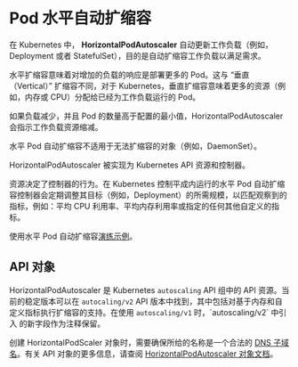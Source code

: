 # Pod 水平自动扩缩容

在 Kubernetes 中， **HorizontalPodAutoscaler** 自动更新工作负载（例如，Deployment 或者 StatefulSet），目的是自动扩缩容工作负载以满足需求。

水平扩缩容意味着对增加的负载的响应是部署更多的 Pod。这与 “垂直（Vertical）” 扩缩容不同，对于 Kubernetes，垂直扩缩容意味着更多的资源（例如，内存或 CPU）分配给已经为工作负载运行的 Pod。

如果负载减少，并且 Pod 的数量高于配置的最小值，HorizontalPodAutoscaler 会指示工作负载资源缩减。

水平 Pod 自动扩缩容不适用于无法扩缩容的对象（例如，DaemonSet）。

HorizontalPodAutoscaler 被实现为 Kubernetes API 资源和控制器。

资源决定了控制器的行为。在 Kubernetes 控制平成内运行的水平 Pod 自动扩缩容控制器会定期调整其目标（例如，Deployment）的所需规模，以匹配观察到的指标，例如：平均 CPU 利用率、平均内存利用率或指定的任何其他自定义的指标。

使用水平 Pod 自动扩缩容[演练示例](../HorizontalPodAutoscaler-Walkthrouth/)。

## API 对象

HorizontalPodAutoscaler 是 Kubernetes `autoscaling` API 组中的 API 资源。当前的稳定版本可以在 `autocaling/v2` API 版本中找到，其中包括对基于内存和自定义指标执行扩缩容的支持。在使用 `autoscaling/v1` 时，\`autoscaling/v2\` 中引入 的新字段作为注释保留。

创建 HorizontalPodScaler 对象时，需要确保所给的名称是一个合法的 [DNS 子域名](../../../Concepts/Overview/Working-with-Kubernetes-Objects/Object-Names-and-IDs.md#dns-zi-yu-ming)。有关 API 对象的更多信息，请查阅 [HorizontalPodAutoscaler 对象文档](https://kubernetes.io/docs/reference/generated/kubernetes-api/v1.26/#horizontalpodautoscaler-v2-autoscaling)。
